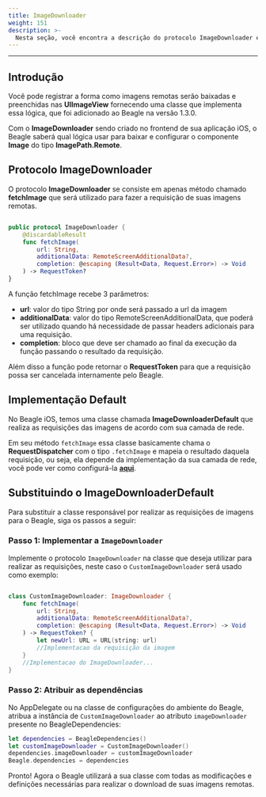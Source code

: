 ```yaml
---
title: ImageDownloader
weight: 151
description: >-
  Nesta seção, você encontra a descrição do protocolo ImageDownloader e os detalhes dos métodos que a implementa.
---
```


---

## **Introdução**

Você pode registrar a forma como imagens remotas serão baixadas e preenchidas nas **UIImageView** fornecendo uma classe que implementa essa lógica, que foi adicionado ao Beagle na versão 1.3.0.

Com o **ImageDownloader** sendo criado no frontend de sua aplicação iOS, o Beagle saberá qual lógica usar para baixar e configurar o componente **Image** do tipo **ImagePath.Remote**.

## **Protocolo ImageDownloader**

O protocolo **ImageDownloader** se consiste em apenas método chamado **fetchImage** que será utilizado para fazer a requisição de suas imagens remotas.

```swift

public protocol ImageDownloader {
    @discardableResult
    func fetchImage(
        url: String,
        additionalData: RemoteScreenAdditionalData?,
        completion: @escaping (Result<Data, Request.Error>) -> Void
    ) -> RequestToken?
}

```

A função fetchImage recebe 3 parâmetros:

* **url**: valor do tipo String por onde será passado a url da imagem
* **additionalData**: valor do tipo RemoteScreenAdditionalData, que poderá ser utilizado quando há necessidade de passar headers adicionais para uma requisição.
* **completion**: bloco que deve ser chamado ao final da execução da função passando o resultado da requisição.

Além disso a função pode retornar o **RequestToken** para que a requisição possa ser cancelada internamente pelo Beagle.

## **Implementação Default**

No Beagle iOS, temos uma classe chamada **ImageDownloaderDefault** que realiza as requisições das imagens de acordo com sua camada de rede.

Em seu método `fetchImage` essa classe basicamente chama o **RequestDispatcher** com o tipo `.fetchImage` e mapeia o resultado daquela requisição, ou seja, ela depende da implementação da sua camada de rede, você pode ver como configurá-la [**aqui**](/pt/docs/resources/customization/beagle-para-ios/camada-de-rede).

## **Substituindo o ImageDownloaderDefault**

Para substituir a classe responsável por realizar as requisições de imagens para o Beagle, siga os passos a seguir:

### **Passo 1: Implementar a `ImageDownloader`**

Implemente o protocolo `ImageDownloader` na classe que deseja utilizar para realizar as requisições, neste caso o `CustomImageDownloader` será usado como exemplo:

```swift

class CustomImageDownloader: ImageDownloader {
    func fetchImage(
        url: String,
        additionalData: RemoteScreenAdditionalData?,
        completion: @escaping (Result<Data, Request.Error>) -> Void
    ) -> RequestToken? {
        let newUrl: URL = URL(string: url)
        //Implementacao da requisição da imagem
    }
    //Implementacao do ImageDownloader...
}

```

### **Passo 2: Atribuir as dependências**

No AppDelegate ou na classe de configurações do ambiente do Beagle, atribua a instância de `CustomImageDownloader` ao atributo `imageDownloader` presente no BeagleDependencies:

```swift
let dependencies = BeagleDependencies()
let customImageDownloader = CustomImageDownloader()
dependencies.imageDownloader = customImageDownloader
Beagle.dependencies = dependencies
```

Pronto! Agora o Beagle utilizará a sua classe com todas as modificações e definições necessárias para realizar o download de suas imagens remotas.
